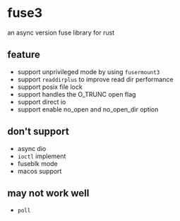 # fuse3
an async version fuse library for rust

## feature

- support unprivileged mode by using `fusermount3`
- support `readdirplus` to improve read dir performance
- support posix file lock
- support handles the O_TRUNC open flag
- support direct io
- support enable no_open and no_open_dir option

## don't support
- async dio
- `ioctl` implement
- fuseblk mode
- macos support

## may not work well
- `poll`
